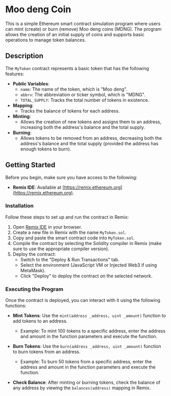 # Moo deng Coin

This is a simple Ethereum smart contract simulation program where users can mint (create) or burn (remove) Moo deng coins (MDNG). The program allows the creation of an initial supply of coins and supports basic operations to manage token balances.

## Description

The `MyToken` contract represents a basic token that has the following features:
- **Public Variables**: 
  - `name`: The name of the token, which is "Moo deng".
  - `abbrv`: The abbreviation or ticker symbol, which is "MDNG".
  - `TOTAL_SUPPLY`: Tracks the total number of tokens in existence.
- **Mapping**: 
  - Tracks the balance of tokens for each address.
- **Minting**: 
  - Allows the creation of new tokens and assigns them to an address, increasing both the address's balance and the total supply.
- **Burning**: 
  - Allows tokens to be removed from an address, decreasing both the address's balance and the total supply (provided the address has enough tokens to burn).


## Getting Started

Before you begin, make sure you have access to the following:

- **Remix IDE**: Available at [https://remix.ethereum.org](https://remix.ethereum.org).

### Installation

Follow these steps to set up and run the contract in Remix:

1. Open [Remix IDE](https://remix.ethereum.org) in your browser.
2. Create a new file in Remix with the name `MyToken.sol`.
3. Copy and paste the smart contract code into `MyToken.sol`.
4. Compile the contract by selecting the Solidity compiler in Remix (make sure to use the appropriate compiler version).
5. Deploy the contract:
   - Switch to the "Deploy & Run Transactions" tab.
   - Select the environment (JavaScript VM or Injected Web3 if using MetaMask).
   - Click "Deploy" to deploy the contract on the selected network.

### Executing the Program

Once the contract is deployed, you can interact with it using the following functions:

- **Mint Tokens**: Use the `mint(address _address, uint _amount)` function to add tokens to an address.
  - Example: To mint 100 tokens to a specific address, enter the address and amount in the function parameters and execute the function.

- **Burn Tokens**: Use the `burn(address _address, uint _amount)` function to burn tokens from an address.
  - Example: To burn 50 tokens from a specific address, enter the address and amount in the function parameters and execute the function.

- **Check Balance**: After minting or burning tokens, check the balance of any address by viewing the `balances(address)` mapping in Remix.

